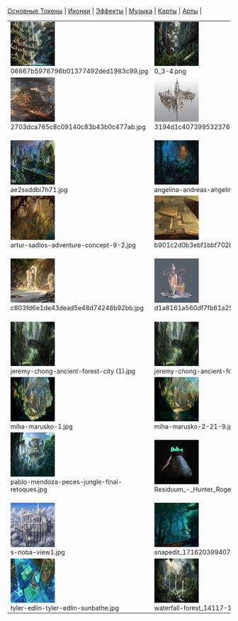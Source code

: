 [Основные Токены](https://github.com/Kobold47/Dnd-Tokens-2/blob/main/images_mark/README.md) |
[Иконки](https://github.com/Kobold47/Dnd-Tokens-2/blob/main/images_icons/README.md) |
[Эффекты](https://github.com/Kobold47/Dnd-Tokens-2/blob/main/images_sfx/README.md) |
[Музыка](https://github.com/Kobold47/Dnd-Tokens-2/blob/main/music/) |
[Карты](https://github.com/Kobold47/Dnd-Tokens-2/blob/main/images_maps/README.md) |
[Арты](https://github.com/Kobold47/Dnd-Tokens-2/blob/main/images_arts/README.md) |
<table><tr>
<tr>
<td valign="bottom">
<img src="./06867b5976796b01377492ded1983c99.jpg" width="100" height="100"><br>
06867b5976796b01377492ded1983c99.jpg
</td>

<td valign="bottom">
<img src="./0_3-4.png" width="100" height="100"><br>
0_3-4.png
</td>

<td valign="bottom">
<img src="./1000_F_543965598_qXsEg8pBgFY5Rosc6O3XWerwanKgVMGq.jpg" width="100" height="100"><br>
1000_F_543965598_qXsEg8pBgFY5Rosc6O3XWerwanKgVMGq.jpg
</td>

<td valign="bottom">
<img src="./139932ed99082361dacc66c252c395d4.jpg" width="100" height="100"><br>
139932ed99082361dacc66c252c395d4.jpg
</td>

<td valign="bottom">
<img src="./1u7m7jj7yon91.png" width="100" height="100"><br>
1u7m7jj7yon91.png
</td>

<td valign="bottom">
<img src="./24ef3795c6dbb8f83a87f38ed5903bed.jpg" width="100" height="100"><br>
24ef3795c6dbb8f83a87f38ed5903bed.jpg
</td>

</tr>
<tr>
<td valign="bottom">
<img src="./2703dca765c8c09140c83b43b0c477ab.jpg" width="100" height="100"><br>
2703dca765c8c09140c83b43b0c477ab.jpg
</td>

<td valign="bottom">
<img src="./3194d1c407399532376344a5fca540ed.jpg" width="100" height="100"><br>
3194d1c407399532376344a5fca540ed.jpg
</td>

<td valign="bottom">
<img src="./5b451b3bdd8db35812c697485d2a2d00.jpg" width="100" height="100"><br>
5b451b3bdd8db35812c697485d2a2d00.jpg
</td>

<td valign="bottom">
<img src="./887596650ab7fe685bacab6fdc0cadd0.jpg" width="100" height="100"><br>
887596650ab7fe685bacab6fdc0cadd0.jpg
</td>

<td valign="bottom">
<img src="./9a65c48c1a02a09df7b8f8115870ab19.jpg" width="100" height="100"><br>
9a65c48c1a02a09df7b8f8115870ab19.jpg
</td>

<td valign="bottom">
<img src="./ae2ssddbi7h71 (1).jpg" width="100" height="100"><br>
ae2ssddbi7h71 (1).jpg
</td>

</tr>
<tr>
<td valign="bottom">
<img src="./ae2ssddbi7h71.jpg" width="100" height="100"><br>
ae2ssddbi7h71.jpg
</td>

<td valign="bottom">
<img src="./angelina-andreas-angelina-jungleruins.jpg" width="100" height="100"><br>
angelina-andreas-angelina-jungleruins.jpg
</td>

<td valign="bottom">
<img src="./anton-fadeev-badidea-990.jpg" width="100" height="100"><br>
anton-fadeev-badidea-990.jpg
</td>

<td valign="bottom">
<img src="./artur-sadlos-adventure-concept-10-rain-2.jpg" width="100" height="100"><br>
artur-sadlos-adventure-concept-10-rain-2.jpg
</td>

<td valign="bottom">
<img src="./artur-sadlos-adventure-concept-5-2.jpg" width="100" height="100"><br>
artur-sadlos-adventure-concept-5-2.jpg
</td>

<td valign="bottom">
<img src="./artur-sadlos-adventure-concept-7-3.jpg" width="100" height="100"><br>
artur-sadlos-adventure-concept-7-3.jpg
</td>

</tr>
<tr>
<td valign="bottom">
<img src="./artur-sadlos-adventure-concept-9-2.jpg" width="100" height="100"><br>
artur-sadlos-adventure-concept-9-2.jpg
</td>

<td valign="bottom">
<img src="./b901c2d0b3ebf1bbf702bcb10dfb6c9b.jpg" width="100" height="100"><br>
b901c2d0b3ebf1bbf702bcb10dfb6c9b.jpg
</td>

<td valign="bottom">
<img src="./benol-olivier-coulon-timetodisco-99-2.jpg" width="100" height="100"><br>
benol-olivier-coulon-timetodisco-99-2.jpg
</td>

<td valign="bottom">
<img src="./benol-olivier-coulon-timetodisco-99-6.jpg" width="100" height="100"><br>
benol-olivier-coulon-timetodisco-99-6.jpg
</td>

<td valign="bottom">
<img src="./borisut-chamnan-borisut-2.jpg" width="100" height="100"><br>
borisut-chamnan-borisut-2.jpg
</td>

<td valign="bottom">
<img src="./c7538c6cb348b68f0e09599f3b22d267.jpg" width="100" height="100"><br>
c7538c6cb348b68f0e09599f3b22d267.jpg
</td>

</tr>
<tr>
<td valign="bottom">
<img src="./c803fd6e1de43dead5e48d74248b92bb.jpg" width="100" height="100"><br>
c803fd6e1de43dead5e48d74248b92bb.jpg
</td>

<td valign="bottom">
<img src="./d1a8161a560df7fb61a25cff0e157800.jpg" width="100" height="100"><br>
d1a8161a560df7fb61a25cff0e157800.jpg
</td>

<td valign="bottom">
<img src="./d74xw0w-c117bd7b-4e3a-429a-b70f-92c41ed9ff28.jpg" width="100" height="100"><br>
d74xw0w-c117bd7b-4e3a-429a-b70f-92c41ed9ff28.jpg
</td>

<td valign="bottom">
<img src="./damian-krzywonos-ilzijaweta-021-edit-001.jpg" width="100" height="100"><br>
damian-krzywonos-ilzijaweta-021-edit-001.jpg
</td>

<td valign="bottom">
<img src="./f012ec42368285d695f6b4689f9183af.jpg" width="100" height="100"><br>
f012ec42368285d695f6b4689f9183af.jpg
</td>

<td valign="bottom">
<img src="./grigorii-g-jungle-final-low.jpg" width="100" height="100"><br>
grigorii-g-jungle-final-low.jpg
</td>

</tr>
<tr>
<td valign="bottom">
<img src="./jeremy-chong-ancient-forest-city (1).jpg" width="100" height="100"><br>
jeremy-chong-ancient-forest-city (1).jpg
</td>

<td valign="bottom">
<img src="./jeremy-chong-ancient-forest-city (2).jpg" width="100" height="100"><br>
jeremy-chong-ancient-forest-city (2).jpg
</td>

<td valign="bottom">
<img src="./jeremy-chong-castle-of-the-moon (1).jpg" width="100" height="100"><br>
jeremy-chong-castle-of-the-moon (1).jpg
</td>

<td valign="bottom">
<img src="./jerome-comentale-wild-land.jpg" width="100" height="100"><br>
jerome-comentale-wild-land.jpg
</td>

<td valign="bottom">
<img src="./lorenzo-lanfranconi-evolution-promo-2019-step-2.jpg" width="100" height="100"><br>
lorenzo-lanfranconi-evolution-promo-2019-step-2.jpg
</td>

<td valign="bottom">
<img src="./lorenzo-lanfranconi-evolution-promo-2019-step-3.jpg" width="100" height="100"><br>
lorenzo-lanfranconi-evolution-promo-2019-step-3.jpg
</td>

</tr>
<tr>
<td valign="bottom">
<img src="./miha-marusko-1.jpg" width="100" height="100"><br>
miha-marusko-1.jpg
</td>

<td valign="bottom">
<img src="./miha-marusko-2-21-9.jpg" width="100" height="100"><br>
miha-marusko-2-21-9.jpg
</td>

<td valign="bottom">
<img src="./miha-marusko-3-21-9.jpg" width="100" height="100"><br>
miha-marusko-3-21-9.jpg
</td>

<td valign="bottom">
<img src="./miha-marusko-7-21-9.jpg" width="100" height="100"><br>
miha-marusko-7-21-9.jpg
</td>

<td valign="bottom">
<img src="./Niirdal-Sarqet_-_Clara.png" width="100" height="100"><br>
Niirdal-Sarqet_-_Clara.png
</td>

<td valign="bottom">
<img src="./nordeus-games-art-station-environment-tower.jpg" width="100" height="100"><br>
nordeus-games-art-station-environment-tower.jpg
</td>

</tr>
<tr>
<td valign="bottom">
<img src="./pablo-mendoza-peces-jungle-final-retoques.jpg" width="100" height="100"><br>
pablo-mendoza-peces-jungle-final-retoques.jpg
</td>

<td valign="bottom">
<img src="./Residuum_-_Hunter_Rogerson.png" width="100" height="100"><br>
Residuum_-_Hunter_Rogerson.png
</td>

<td valign="bottom">
<img src="./s-noba-base-inner-view.jpg" width="100" height="100"><br>
s-noba-base-inner-view.jpg
</td>

<td valign="bottom">
<img src="./s-noba-base-upper-view.jpg" width="100" height="100"><br>
s-noba-base-upper-view.jpg
</td>

<td valign="bottom">
<img src="./s-noba-untitled-2.jpg" width="100" height="100"><br>
s-noba-untitled-2.jpg
</td>

<td valign="bottom">
<img src="./s-noba-upper-st02-day.jpg" width="100" height="100"><br>
s-noba-upper-st02-day.jpg
</td>

</tr>
<tr>
<td valign="bottom">
<img src="./s-noba-view1.jpg" width="100" height="100"><br>
s-noba-view1.jpg
</td>

<td valign="bottom">
<img src="./snapedit_1716203994074.jpeg" width="100" height="100"><br>
snapedit_1716203994074.jpeg
</td>

<td valign="bottom">
<img src="./snapedit_1716204087092.jpeg" width="100" height="100"><br>
snapedit_1716204087092.jpeg
</td>

<td valign="bottom">
<img src="./thomas-pringle-ico-jungle-ruins-pringleart.jpg" width="100" height="100"><br>
thomas-pringle-ico-jungle-ruins-pringleart.jpg
</td>

<td valign="bottom">
<img src="./thumb-1920-1282351.jpg" width="100" height="100"><br>
thumb-1920-1282351.jpg
</td>

<td valign="bottom">
<img src="./titanfall_environment_swampland_looking_at_temple_tu_bui.jpg" width="100" height="100"><br>
titanfall_environment_swampland_looking_at_temple_tu_bui.jpg
</td>

</tr>
<tr>
<td valign="bottom">
<img src="./tyler-edlin-tyler-edlin-sunbathe.jpg" width="100" height="100"><br>
tyler-edlin-tyler-edlin-sunbathe.jpg
</td>

<td valign="bottom">
<img src="./waterfall-forest_14117-17496.jpg" width="100" height="100"><br>
waterfall-forest_14117-17496.jpg
</td>

<td valign="bottom">
<img src="./xiaoji-gugu-07111.jpg" width="100" height="100"><br>
xiaoji-gugu-07111.jpg
</td>

<td valign="bottom">
<img src="./апра.jpg" width="100" height="100"><br>
апра.jpg
</td>

</tr></table>
